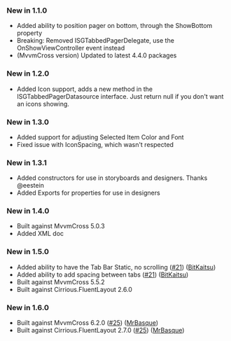 ### New in 1.1.0
- Added ability to position pager on bottom, through the ShowBottom property
- Breaking: Removed ISGTabbedPagerDelegate, use the OnShowViewController event instead
- (MvvmCross version) Updated to latest 4.4.0 packages 

### New in 1.2.0
- Added Icon support, adds a new method in the ISGTabbedPagerDatasource interface. Just return null if you don't want an icons showing.

### New in 1.3.0
- Added support for adjusting Selected Item Color and Font
- Fixed issue with IconSpacing, which wasn't respected 

### New in 1.3.1
- Added constructors for use in storyboards and designers. Thanks @eestein
- Added Exports for properties for use in designers

### New in 1.4.0
- Built against MvvmCross 5.0.3
- Added XML doc

### New in 1.5.0
- Added ability to have the Tab Bar Static, no scrolling ([#21](https://github.com/Cheesebaron/SGTabbedPager/pull/21)) ([BitKaitsu](https://github.com/BitKaitsu))
- Added ability to add spacing between tabs ([#21](https://github.com/Cheesebaron/SGTabbedPager/pull/21)) ([BitKaitsu](https://github.com/BitKaitsu))
- Built against MvvmCross 5.5.2
- Built against Cirrious.FluentLayout 2.6.0

### New in 1.6.0
- Built against MvvmCross 6.2.0 ([#25](https://github.com/Cheesebaron/SGTabbedPager/pull/25)) ([MrBasque](https://github.com/MrBasque))
- Built against Cirrious.FluentLayout 2.7.0 ([#25](https://github.com/Cheesebaron/SGTabbedPager/pull/25)) ([MrBasque](https://github.com/MrBasque))